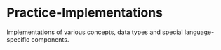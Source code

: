 # Practice-Implementations
Implementations of various concepts, data types and special language-specific components.
